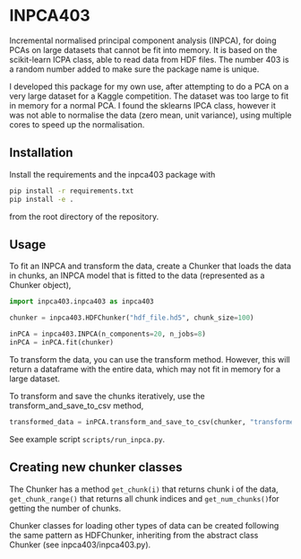 # INPCA403
Incremental normalised principal component analysis (INPCA), for doing PCAs on large datasets that cannot be fit into
memory. It is based on the scikit-learn ICPA class, able to read data from HDF files. The number 403 is a random number
added to make sure the package name is unique.

I developed this package for my own use, after attempting to do a PCA on a very large dataset for a Kaggle competition.
The dataset was too large to fit in memory for a normal PCA. I found the sklearns IPCA class, however it was not able to
 normalise the data (zero mean, unit variance), using multiple cores to speed up the normalisation.

## Installation

Install the requirements and the inpca403 package with

```bash
pip install -r requirements.txt
pip install -e .
```

from the root directory of the repository.

## Usage

To fit an INPCA and transform the data, create a Chunker that loads the data in chunks,
an INPCA model that is fitted to the data (represented as a Chunker object),

```python
import inpca403.inpca403 as inpca403

chunker = inpca403.HDFChunker("hdf_file.hd5", chunk_size=100)

inPCA = inpca403.INPCA(n_components=20, n_jobs=8)
inPCA = inPCA.fit(chunker)
```

To transform the data, you can use the transform method. However, this will return a dataframe with the entire data,
which may not fit in memory for a large dataset.

To transform and save the chunks iteratively, use the transform_and_save_to_csv method,

```python
transformed_data = inPCA.transform_and_save_to_csv(chunker, "transformed.csv")
```

See example script `scripts/run_inpca.py`.

## Creating new chunker classes

The Chunker has a method `get_chunk(i)` that returns chunk i of the data, `get_chunk_range()` that returns all chunk
indices and `get_num_chunks()`for getting the number of chunks. 

Chunker classes for loading other types of data can be created following the same pattern as HDFChunker, inheriting from
the abstract class Chunker (see inpca403/inpca403.py).
